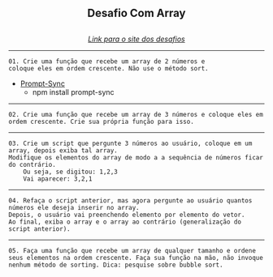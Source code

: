 <div align="center">
    <h2>Desafio Com Array<h2>
</div>

<div align="center">
    <a href="https://www.javascriptprogressivo.net/2019/01/Exercicios-Array-Questoes-Matriz-Tutorial.html">
        <i>Link para o site dos desafios</i>
    </a>
</div>

<hr>


>
    01. Crie uma função que recebe um array de 2 números e
    coloque eles em ordem crescente. Não use o método sort.

* [Prompt-Sync](https://www.npmjs.com/package/prompt-sync)
    * npm install prompt-sync

<hr>

>
    02. Crie uma função que recebe um array de 3 números e coloque eles em ordem crescente. Crie sua própria função para isso.

<hr>

> 
    03. Crie um script que pergunte 3 números ao usuário, coloque em um array, depois exiba tal array.
    Modifique os elementos do array de modo a a sequência de números ficar do contrário.
        Ou seja, se digitou: 1,2,3
        Vai aparecer: 3,2,1

<hr>

>
    04. Refaça o script anterior, mas agora pergunte ao usuário quantos números ele deseja inserir no array.
    Depois, o usuário vai preenchendo elemento por elemento do vetor.
    Ao final, exiba o array e o array ao contrário (generalização do script anterior).

<hr>

>
    05. Faça uma função que recebe um array de qualquer tamanho e ordene seus elementos na ordem crescente. Faça sua função na mão, não invoque nenhum método de sorting. Dica: pesquise sobre bubble sort.